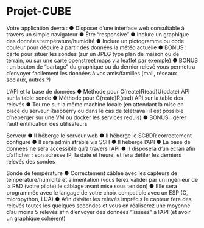 # Projet-CUBE

Votre application devra : 
● Disposer d’une interface web consultable à travers un simple navigateur 
● Être “responsive” 
● Inclure un graphique des données température/humidité 
● Inclure un pictogramme ou code couleur pour déduire à partir des données la météo 
actuelle 
● BONUS : carte pour situer les sondes (sur un JPEG type plan de maison ou de 
terrain, ou sur une carte openstreet maps via leaflet par exemple) 
● BONUS : un bouton de “partage” du graphique ou du dernier relevé vous permettra 
d’envoyer facilement les données à vos amis/familles (mail, réseaux sociaux, autres 
?) 

L’API et la base de données 
● Méthode pour C(reate)R(ead)U(pdate) API sur la table sonde 
● Méthode pour C(reate)R(ead) API sur la table des relevés 
● Tourne sur la même machine locale (en attendant la mise en place du serveur 
Raspberry ou dans le cas de télétravail il est possible d’héberger sur une VM ou 
docker les services requis) 
● BONUS : gérer l’authentification des utilisateurs 

Serveur 
● Il héberge le serveur web 
● Il héberge le SGBDR correctement configuré 
● Il sera administrable via SSH 
● Il héberge l’API 
● La base de données ne sera accessible qu’à travers l’API 
● Il disposera d’un écran afin d’afficher : son adresse IP, la date et heure, et fera défiler 
les derniers relevés des sondes 

Sonde de température 
● Correctement câblée avec les capteurs de température/humidité et alimentation 
(vous ferez valider par un ingénieur de la R&D (votre pilote) le câblage avant mise 
sous tension) 
● Elle sera programmée avec le langage de votre choix compatible avec un ESP (C, 
micropython, LUA) 
● Afin d’éviter les relevés imprécis le capteur fera des relevés toutes les quelques 
secondes et vous en réaliserez une moyenne d’au moins 5 relevés afin d’envoyer 
des données “lissées” à l’API (et avoir un graphique cohérent) 
